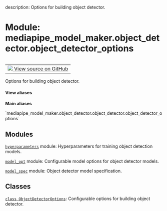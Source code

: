 description: Options for building object detector.

<div itemscope itemtype="http://developers.google.com/ReferenceObject">
<meta itemprop="name" content="mediapipe_model_maker.object_detector.object_detector_options" />
<meta itemprop="path" content="Stable" />
</div>

# Module: mediapipe_model_maker.object_detector.object_detector_options

<!-- Insert buttons and diff -->

<table class="tfo-notebook-buttons tfo-api nocontent" align="left">
<td>
  <a target="_blank" href="https://github.com/google/mediapipe/tree/master/mediapipe/model_maker/python/vision/object_detector/object_detector_options.py">
    <img src="https://www.tensorflow.org/images/GitHub-Mark-32px.png" />
    View source on GitHub
  </a>
</td>
</table>



Options for building object detector.

<section class="expandable">
  <h4 class="showalways">View aliases</h4>
  <p>
<b>Main aliases</b>
<p>`mediapipe_model_maker.object_detector.object_detector.object_detector_options`</p>
</p>
</section>



## Modules

[`hyperparameters`](../../mediapipe_model_maker/object_detector/hyperparameters.md) module: Hyperparameters for training object detection models.

[`model_opt`](../../mediapipe_model_maker/object_detector/model_options.md) module: Configurable model options for object detector models.

[`model_spec`](../../mediapipe_model_maker/object_detector/model_spec.md) module: Object detector model specification.

## Classes

[`class ObjectDetectorOptions`](../../mediapipe_model_maker/object_detector/ObjectDetectorOptions.md): Configurable options for building object detector.

